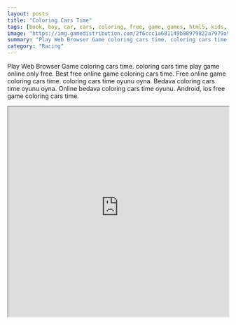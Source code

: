 ```yaml
---
layout: posts
title: "Coloring Cars Time"
tags: [book, boy, car, cars, coloring, free, game, games, html5, kids, free, online, games, oyna, game, free, games, play, play, games]
image: "https://img.gamedistribution.com/2f6ccc1a681149b88979822a7979a9ba.jpg"
summary: "Play Web Browser Game coloring cars time. coloring cars time play game online only free. Best free online game coloring cars time. Free online game coloring cars time. coloring cars time oyunu oyna. Bedava coloring cars time oyunu oyna. Online bedava coloring cars time oyunu. Android, ios free game coloring cars time."
category: "Racing"
---
```


Play Web Browser Game coloring cars time. coloring cars time play game online only free. Best free online game coloring cars time. Free online game coloring cars time. coloring cars time oyunu oyna. Bedava coloring cars time oyunu oyna. Online bedava coloring cars time oyunu. Android, ios free game coloring cars time.

<iframe width="100%" height="480px;" src="https://html5.gamedistribution.com/2f6ccc1a681149b88979822a7979a9ba/"></iframe>